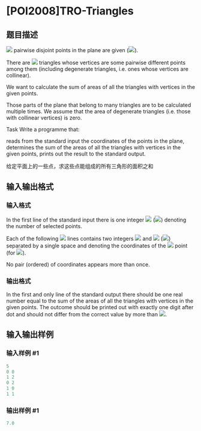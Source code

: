 # [POI2008]TRO-Triangles

## 题目描述

![](http://main.edu.pl/images/OI15/tro-en-tex.1.png) pairwise disjoint points in the plane are given (![](http://main.edu.pl/images/OI15/tro-en-tex.2.png)).

There are ![](http://main.edu.pl/images/OI15/tro-en-tex.3.png) triangles whose vertices are some pairwise different points among them (including degenerate triangles, i.e. ones whose vertices are collinear).

We want to calculate the sum of areas of all the triangles with vertices in the given points.

Those parts of the plane that belong to many triangles are to be calculated multiple times. We assume that the area of degenerate triangles (i.e. those with collinear vertices) is zero.

Task Write a programme that:

reads from the standard input the coordinates of the points in the plane, determines the sum of the areas of all the triangles with vertices in the given points, prints out the result to the standard output.

给定平面上的一些点，求这些点能组成的所有三角形的面积之和

## 输入输出格式

### 输入格式

In the first line of the standard input there is one integer ![](http://main.edu.pl/images/OI15/tro-en-tex.4.png) (![](http://main.edu.pl/images/OI15/tro-en-tex.5.png)) denoting the number of selected points.

Each of the following ![](http://main.edu.pl/images/OI15/tro-en-tex.6.png) lines contains two integers ![](http://main.edu.pl/images/OI15/tro-en-tex.7.png) and ![](http://main.edu.pl/images/OI15/tro-en-tex.8.png) (![](http://main.edu.pl/images/OI15/tro-en-tex.9.png)) separated by a single space and denoting the coordinates of the ![](http://main.edu.pl/images/OI15/tro-en-tex.10.png) point (for ![](http://main.edu.pl/images/OI15/tro-en-tex.11.png)).

No pair (ordered) of coordinates appears more than once.

### 输出格式

In the first and only line of the standard output there should be one real number equal to the sum of the areas of all the triangles with vertices in the given points. The outcome should be printed out with exactly one digit after dot and should not differ from the correct value by more than ![](http://main.edu.pl/images/OI15/tro-en-tex.12.png).

## 输入输出样例

### 输入样例 #1

```cpp
5
0 0
1 2
0 2
1 0
1 1

```
### 输出样例 #1

```cpp
7.0

```
